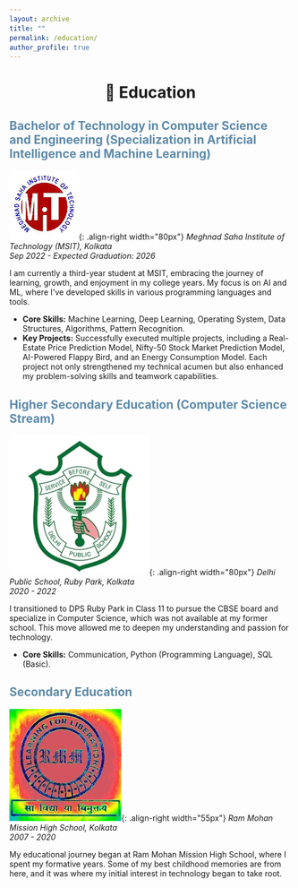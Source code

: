```yaml
---
layout: archive
title: ""
permalink: /education/
author_profile: true
---
```

<h1 align=center>🏫 Education</h1>
<h2 style='color:#5D8AA8;'>Bachelor of Technology in Computer Science and Engineering (Specialization in Artificial Intelligence and Machine Learning)</h2>

![MSIT](/images/msit.png){: .align-right width="80px"}
*Meghnad Saha Institute of Technology (MSIT), Kolkata*  
*Sep 2022 - Expected Graduation: 2026*

I am currently a third-year student at MSIT, embracing the journey of learning, growth, and enjoyment in my college years. My focus is on AI and ML, where I've developed skills in various programming languages and tools.

- **Core Skills:**  Machine Learning, Deep Learning, Operating System, Data Structures, Algorithms, Pattern Recognition.
- **Key Projects:** Successfully executed multiple projects, including a Real-Estate Price Prediction Model, Nifty-50 Stock Market Prediction Model, AI-Powered Flappy Bird, and an Energy Consumption Model. Each project not only strengthened my technical acumen but also enhanced my problem-solving skills and teamwork capabilities.

<h2 style='color:#5D8AA8;'>Higher Secondary Education (Computer Science Stream)</h2>

![DPSRPK](/images/dpsrpk.webp){: .align-right width="80px"}
*Delhi Public School, Ruby Park, Kolkata*  
*2020 - 2022*

I transitioned to DPS Ruby Park in Class 11 to pursue the CBSE board and specialize in Computer Science, which was not available at my former school. This move allowed me to deepen my understanding and passion for technology.

- **Core Skills:** Communication, Python (Programming Language), SQL (Basic).

<h2 style='color:#5D8AA8;'>Secondary Education</h2>

![RMMHS](/images/rmmhs.jpg){: .align-right width="55px"}
*Ram Mohan Mission High School, Kolkata*  
*2007 - 2020*

My educational journey began at Ram Mohan Mission High School, where I spent my formative years. Some of my best childhood memories are from here, and it was where my initial interest in technology began to take root.

